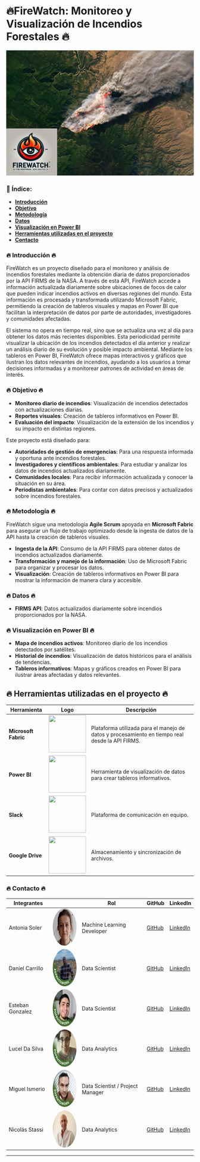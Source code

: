 # 🔥FireWatch: Monitoreo y Visualización de Incendios Forestales 🔥

![image](https://github.com/No-Country-simulation/s18-18-t-data-bi/blob/main/img/Portada.jpg)

### 📝 Índice:

- [**Introducción**](#introducción)
- [**Objetivo**](#objetivo)
- [**Metodología**](#metodología)
- [**Datos**](#datos)
- [**Visualización en Power BI**](#visualización-en-power-bi)
- [**Herramientas utilizadas en el proyecto**](#herramientas-utilizadas-en-el-proyecto)
- [**Contacto**](#contacto)

### 🔥 Introducción 🔥
FireWatch es un proyecto diseñado para el monitoreo y análisis de incendios forestales mediante la obtención diaria de datos proporcionados por la API FIRMS de la NASA. A través de esta API, FireWatch accede a información actualizada diariamente sobre ubicaciones de focos de calor que pueden indicar incendios activos en diversas regiones del mundo. Esta información es procesada y transformada utilizando Microsoft Fabric, permitiendo la creación de tableros visuales y mapas en Power BI que facilitan la interpretación de datos por parte de autoridades, investigadores y comunidades afectadas.

El sistema no opera en tiempo real, sino que se actualiza una vez al día para obtener los datos más recientes disponibles. Esta periodicidad permite visualizar la ubicación de los incendios detectados el día anterior y realizar un análisis diario de su evolución y posible impacto ambiental. Mediante los tableros en Power BI, FireWatch ofrece mapas interactivos y gráficos que ilustran los datos relevantes de incendios, ayudando a los usuarios a tomar decisiones informadas y a monitorear patrones de actividad en áreas de interés.

### 🔥 Objetivo 🔥
- **Monitoreo diario de incendios**: Visualización de incendios detectados con actualizaciones diarias.
- **Reportes visuales**: Creación de tableros informativos en Power BI.
- **Evaluación del impacto**: Visualización de la extensión de los incendios y su impacto en distintas regiones.

Este proyecto está diseñado para:
- **Autoridades de gestión de emergencias**: Para una respuesta informada y oportuna ante incendios forestales.
- **Investigadores y científicos ambientales**: Para estudiar y analizar los datos de incendios actualizados diariamente.
- **Comunidades locales**: Para recibir información actualizada y conocer la situación en su área.
- **Periodistas ambientales**: Para contar con datos precisos y actualizados sobre incendios forestales.

### 🔥 Metodología 🔥
FireWatch sigue una metodología **Agile Scrum** apoyada en **Microsoft Fabric** para asegurar un flujo de trabajo optimizado desde la ingesta de datos de la API hasta la creación de tableros visuales.
- **Ingesta de la API**: Consumo de la API FIRMS para obtener datos de incendios actualizados diariamente.
- **Transformación y manejo de la información**: Uso de Microsoft Fabric para organizar y procesar los datos.
- **Visualización**: Creación de tableros informativos en Power BI para mostrar la información de manera clara y accesible.

### 🔥 Datos 🔥
- **FIRMS API**: Datos actualizados diariamente sobre incendios proporcionados por la NASA.

### 🔥 Visualización en Power BI 🔥
- **Mapa de incendios activos**: Monitoreo diario de los incendios detectados por satélites.
- **Historial de incendios**: Visualización de datos históricos para el análisis de tendencias.
- **Tableros informativos**: Mapas y gráficos creados en Power BI para ilustrar áreas afectadas y datos relevantes.

## 🔥 Herramientas utilizadas en el proyecto 🔥

| Herramienta         | Logo                                     | Descripción                                                                                                           |
|---------------------|------------------------------------------|----------------------------------------------|
| **Microsoft Fabric** | <img src="https://debruyn.dev/2023/all-microsoft-fabric-icons-for-diagramming-old-version/Fabric_final_x256.png" width="100" height="100"> | Plataforma utilizada para el manejo de datos y procesamiento en tiempo real desde la API FIRMS. |
| **Power BI**        | <img src="https://upload.wikimedia.org/wikipedia/commons/c/cf/New_Power_BI_Logo.svg" width="100" height="100"> | Herramienta de visualización de datos para crear tableros informativos. |
| **Slack**           | <img src="https://upload.wikimedia.org/wikipedia/commons/7/76/Slack_Icon.png" width="100" height="100"> | Plataforma de comunicación en equipo.         |
| **Google Drive**    | <img src="https://upload.wikimedia.org/wikipedia/commons/thumb/1/12/Google_Drive_icon_%282020%29.svg/1024px-Google_Drive_icon_%282020%29.svg.png?20221103153031" width="100" height="100"> | Almacenamiento y sincronización de archivos.  |


### 🔥 Contacto 🔥

| Integrantes          |                                     | Rol                                     | GitHub                                        | LinkedIn                                                                           |
|----------------------|-------------------------------------|-----------------------------------------|-----------------------------------------------|------------------------------------------------------------------------------------|
| Antonia Soler        | <img src="https://github.com/No-Country-simulation/s18-18-t-data-bi/blob/main/img/Antonia.jpg" width="100" height="100" style="border-radius: 50%;">      | Machine Learning Developer               | [GitHub](https://github.com/asoler2004)  | [LinkedIn](https://www.linkedin.com/in/antonia-soler-7a2811230)                    |
| Daniel Carrillo      | <img src="https://github.com/No-Country-simulation/s18-18-t-data-bi/blob/main/img/Daniel.jpg" width="100" height="100" style="border-radius: 50%;">  | Data Scientist                           | [GitHub](https://github.com/Carrillo1992)   | [LinkedIn](https://www.linkedin.com/in/daniel-carrillo-b04a862a2)                            |
| Esteban Gonzalez     | <img src="https://github.com/No-Country-simulation/s18-18-t-data-bi/blob/main/img/Esteban.jpg" width="100" height="100" style="border-radius: 50%;">     | Data Scientist                           | [GitHub](https://github.com/andresgvelasquez) | [LinkedIn](https://www.linkedin.com/in/andres946/)                    |
| Lucel Da Silva       | <img src="https://github.com/No-Country-simulation/s18-18-t-data-bi/blob/main/img/Lucel.jpg" width="100" height="100" style="border-radius: 50%;">      | Data Analytics                           | [GitHub](https://github.com/luceldasilva)                                  | [LinkedIn](https://www.linkedin.com/in/luceldasilva/)                            |
| Miguel Ismerio       | <img src="https://github.com/No-Country-simulation/s18-18-t-data-bi/blob/main/img/Miguel.png" width="100" height="100" style="border-radius: 50%;">  | Data Scientist / Project Manager         | [GitHub](https://github.com/mikeismerio) | [LinkedIn](https://www.linkedin.com/in/miguel-ismerio/)                             |
| Nicolás Stassi       | <img src="https://github.com/No-Country-simulation/s18-18-t-data-bi/blob/main/img/Nicolas.jpg" width="100" height="100" style="border-radius: 50%;">  | Data Analytics                           | [GitHub](https://github.com/nicostassi04) | [LinkedIn](https://www.linkedin.com/in/nicolás-stassi/)                             |

---

